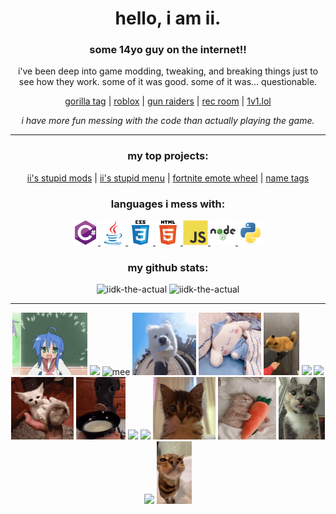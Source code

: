 <h1 align="center">hello, i am ii.</h1>  
<h3 align="center">some 14yo guy on the internet!!</h3>  

<p align="center">i've been deep into game modding, tweaking, and breaking things just to see how they work.  
some of it was good. some of it was... questionable.</p>  

<p align="center">  
  <a href="https://www.gorillatagvr.com">gorilla tag</a> |  
  <a href="https://www.roblox.com/home">roblox</a> |  
  <a href="https://gunraiders.com">gun raiders</a> |  
  <a href="https://rec.net">rec room</a> |  
  <a href="https://1v1.lol">1v1.lol</a>  
</p>  

<p align="center"><em>i have more fun messing with the code than actually playing the game.</em></p>  

---

<h3 align="center">my top projects:</h3>
<p align="center">  
  <a href="https://discord.gg/iidk">ii's stupid mods</a> | <a href="https://github.com/iiDk-the-actual/iis.Stupid.Menu">ii's stupid menu</a> | <a href="https://github.com/iiDk-the-actual/FortniteEmoteWheel">fortnite emote wheel</a> | <a href="https://github.com/iiDk-the-actual/NameTags">name tags</a>
</p>  

<h3 align="center">languages i mess with:</h3>  
<p align="center">  
  <a href="https://www.w3schools.com/cs/" target="_blank" rel="noreferrer">  
    <img src="https://raw.githubusercontent.com/devicons/devicon/master/icons/csharp/csharp-original.svg" alt="csharp" width="40" height="40"/>  
  </a>  
  <a href="https://www.java.com" target="_blank" rel="noreferrer">  
    <img src="https://raw.githubusercontent.com/devicons/devicon/master/icons/java/java-original.svg" alt="java" width="40" height="40"/>  
  </a>  
  <a href="https://www.w3schools.com/css/" target="_blank" rel="noreferrer">  
    <img src="https://raw.githubusercontent.com/devicons/devicon/master/icons/css3/css3-original-wordmark.svg" alt="css3" width="40" height="40"/>  
  </a>  
  <a href="https://www.w3.org/html/" target="_blank" rel="noreferrer">  
    <img src="https://raw.githubusercontent.com/devicons/devicon/master/icons/html5/html5-original-wordmark.svg" alt="html5" width="40" height="40"/>  
  </a>  
  <a href="https://developer.mozilla.org/en-US/docs/Web/JavaScript" target="_blank" rel="noreferrer">  
    <img src="https://raw.githubusercontent.com/devicons/devicon/master/icons/javascript/javascript-original.svg" alt="javascript" width="40" height="40"/>  
  </a>  
  <a href="https://nodejs.org" target="_blank" rel="noreferrer">  
    <img src="https://raw.githubusercontent.com/devicons/devicon/master/icons/nodejs/nodejs-original-wordmark.svg" alt="nodejs" width="40" height="40"/>  
  </a>  
  <a href="https://www.python.org" target="_blank" rel="noreferrer">  
    <img src="https://raw.githubusercontent.com/devicons/devicon/master/icons/python/python-original.svg" alt="python" width="40" height="40"/>  
  </a>  
</p>  

<h3 align="center">my github stats:</h3>
<p align="center">  
  <img src="https://github-readme-stats.vercel.app/api/top-langs?username=iidk-the-actual&show_icons=true&locale=en&layout=compact" alt="iidk-the-actual" />  
  <img src="https://github-readme-streak-stats.herokuapp.com/?user=iidk-the-actual&" alt="iidk-the-actual" />  
</p> 

---

<p align="center">
  <img src="hyper.gif" height="100">
  <img src="fennec.gif" height="100">
  <img src="pat.gif" alt="mee" height="100">
  <img src="doggy.gif" height="100">
  <img src="sleepy.gif" alt="sleepy boy" height="100">
  <img src="silly.gif" alt="silly" height="100">
  <img src="dance.gif" height="100">
  <img src="eat.gif" height="100">
  <img src="hold.gif" height="100">
  <img src="milk.gif" height="100">
  <img src="otter.gif" height="100">
  <img src="airbiscuits.gif" height="100">
  <img src="uhh.gif" height="100">
  <img src="vro.gif" height="100">
  <img src="tonguecat.gif" height="100">
  <img src="dryer.gif" height="100">
  <img src="dink.gif" height="100">
</p>
